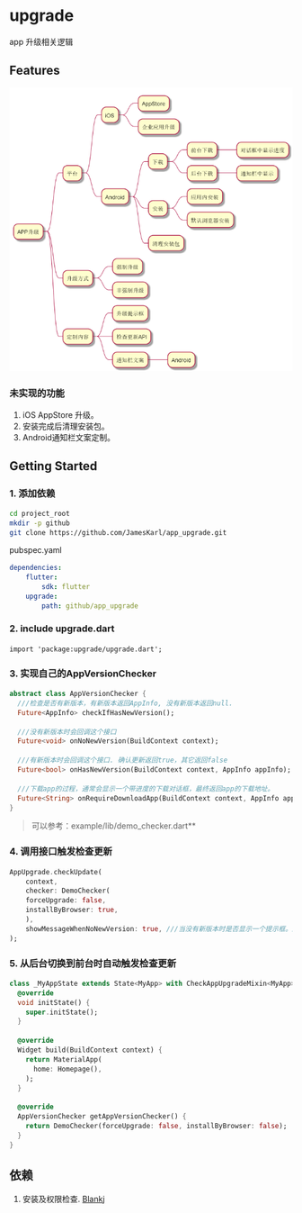 # upgrade

app 升级相关逻辑

## Features

![features](./out/docs/features/features.png)

### 未实现的功能

1. iOS AppStore 升级。
2. 安装完成后清理安装包。
3. Android通知栏文案定制。

## Getting Started

### 1. 添加依赖

```bash
cd project_root  
mkdir -p github
git clone https://github.com/JamesKarl/app_upgrade.git 
```

pubspec.yaml

```yaml
dependencies:
    flutter:
        sdk: flutter
    upgrade:
        path: github/app_upgrade
```

### 2. include upgrade.dart

`import 'package:upgrade/upgrade.dart';`

### 3. 实现自己的AppVersionChecker

```dart
abstract class AppVersionChecker {
  ///检查是否有新版本，有新版本返回AppInfo, 没有新版本返回null.
  Future<AppInfo> checkIfHasNewVersion();

  ///没有新版本时会回调这个接口
  Future<void> onNoNewVersion(BuildContext context);

  ///有新版本时会回调这个接口. 确认更新返回true，其它返回false
  Future<bool> onHasNewVersion(BuildContext context, AppInfo appInfo);

  ///下载app的过程，通常会显示一个带进度的下载对话框，最终返回app的下载地址。
  Future<String> onRequireDownloadApp(BuildContext context, AppInfo appInfo);
}
```

> 可以参考：example/lib/demo_checker.dart**

### 4. 调用接口触发检查更新

```dart
AppUpgrade.checkUpdate(
    context,
    checker: DemoChecker(
    forceUpgrade: false,
    installByBrowser: true,
    ),
    showMessageWhenNoNewVersion: true, ///当没有新版本时是否显示一个提示框。默认显示。
);
```

### 5. 从后台切换到前台时自动触发检查更新

```dart
class _MyAppState extends State<MyApp> with CheckAppUpgradeMixin<MyApp> {
  @override
  void initState() {
    super.initState();
  }

  @override
  Widget build(BuildContext context) {
    return MaterialApp(
      home: Homepage(),
    );
  }

  @override
  AppVersionChecker getAppVersionChecker() {
    return DemoChecker(forceUpgrade: false, installByBrowser: false);
  }
}
```

## 依赖

1. 安装及权限检查. [Blankj](https://github.com/Blankj/blankj.github.io)
